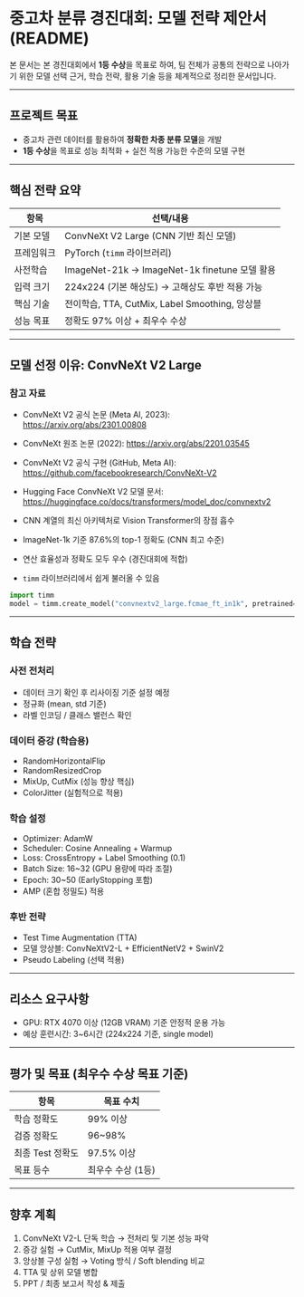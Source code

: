 
# 중고차 분류 경진대회: 모델 전략 제안서 (README)

본 문서는 본 경진대회에서 **1등 수상**을 목표로 하여, 팀 전체가 공통의 전략으로 나아가기 위한 모델 선택 근거, 학습 전략, 활용 기술 등을 체계적으로 정리한 문서입니다.

---

## 프로젝트 목표
- 중고차 관련 데이터를 활용하여 **정확한 차종 분류 모델**을 개발
- **1등 수상**을 목표로 성능 최적화 + 실전 적용 가능한 수준의 모델 구현

---

## 핵심 전략 요약
| 항목 | 선택/내용 |
|------|------------|
| 기본 모델 | ConvNeXt V2 Large (CNN 기반 최신 모델) |
| 프레임워크 | PyTorch (`timm` 라이브러리) |
| 사전학습 | ImageNet-21k → ImageNet-1k finetune 모델 활용 |
| 입력 크기 | 224x224 (기본 해상도) → 고해상도 후반 적용 가능 |
| 핵심 기술 | 전이학습, TTA, CutMix, Label Smoothing, 앙상블 |
| 성능 목표 | 정확도 97% 이상 + 최우수 수상 |

---

## 모델 선정 이유: ConvNeXt V2 Large

### 참고 자료
- ConvNeXt V2 공식 논문 (Meta AI, 2023): https://arxiv.org/abs/2301.00808
- ConvNeXt 원조 논문 (2022): https://arxiv.org/abs/2201.03545
- ConvNeXt V2 공식 구현 (GitHub, Meta AI): https://github.com/facebookresearch/ConvNeXt-V2
- Hugging Face ConvNeXt V2 모델 문서: https://huggingface.co/docs/transformers/model_doc/convnextv2

- CNN 계열의 최신 아키텍처로 Vision Transformer의 장점 흡수
- ImageNet-1k 기준 87.6%의 top-1 정확도 (CNN 최고 수준)
- 연산 효율성과 정확도 모두 우수 (경진대회에 적합)
- `timm` 라이브러리에서 쉽게 불러올 수 있음

```python
import timm
model = timm.create_model("convnextv2_large.fcmae_ft_in1k", pretrained=True)
```

---

## 학습 전략

### 사전 전처리
- 데이터 크기 확인 후 리사이징 기준 설정 예정
- 정규화 (mean, std 기준)
- 라벨 인코딩 / 클래스 밸런스 확인

### 데이터 증강 (학습용)
- RandomHorizontalFlip
- RandomResizedCrop
- MixUp, CutMix (성능 향상 핵심)
- ColorJitter (실험적으로 적용)

### 학습 설정
- Optimizer: AdamW
- Scheduler: Cosine Annealing + Warmup
- Loss: CrossEntropy + Label Smoothing (0.1)
- Batch Size: 16~32 (GPU 용량에 따라 조절)
- Epoch: 30~50 (EarlyStopping 포함)
- AMP (혼합 정밀도) 적용

### 후반 전략
- Test Time Augmentation (TTA)
- 모델 앙상블: ConvNeXtV2-L + EfficientNetV2 + SwinV2
- Pseudo Labeling (선택 적용)

---

## 리소스 요구사항
- GPU: RTX 4070 이상 (12GB VRAM) 기준 안정적 운용 가능
- 예상 훈련시간: 3~6시간 (224x224 기준, single model)

---

## 평가 및 목표 (최우수 수상 목표 기준)
| 항목 | 목표 수치 |
|------|------------|
| 학습 정확도 | 99% 이상 |
| 검증 정확도 | 96~98% |
| 최종 Test 정확도 | 97.5% 이상 |
| 목표 등수 | 최우수 수상 (1등) |

---

## 향후 계획
1. ConvNeXt V2-L 단독 학습 → 전처리 및 기본 성능 파악
2. 증강 실험 → CutMix, MixUp 적용 여부 결정
3. 앙상블 구성 실험 → Voting 방식 / Soft blending 비교
4. TTA 및 상위 모델 병합
5. PPT / 최종 보고서 작성 & 제출
